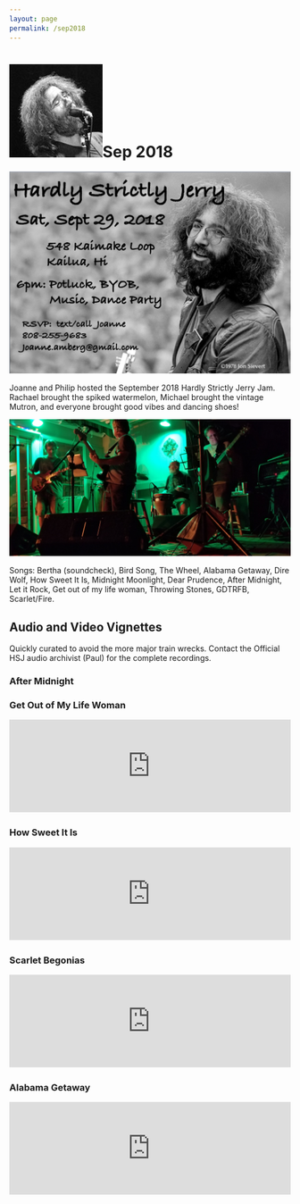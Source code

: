 ```yaml
---
layout: page
permalink: /sep2018
---
```

<h1><img class="ui avatar image" src="/images/jerryavatar.jpg">Sep 2018</h1>

<img class="ui centered fluid image" src="/invites/sep-2018.png">

Joanne and Philip hosted the September 2018 Hardly Strictly Jerry Jam. Rachael brought the spiked watermelon, Michael brought the vintage Mutron, and everyone brought good vibes and dancing shoes! 

<img class="ui centered fluid image" src="/images/hsj-sep-2018.jpg">


Songs: Bertha (soundcheck), Bird Song, The Wheel, Alabama Getaway, Dire Wolf, How Sweet It Is, Midnight Moonlight, Dear Prudence, After Midnight, Let it Rock, Get out of my life woman, Throwing Stones, GDTRFB, Scarlet/Fire.

## Audio and Video Vignettes

Quickly curated to avoid the more major train wrecks. Contact the Official HSJ audio archivist (Paul) for the complete recordings. 


### After Midnight

<div class="ui embed" data-source="youtube" data-id="c55qoZdB898"></div>

### Get Out of My Life Woman

<iframe width="100%" height="166" scrolling="no" frameborder="no" allow="autoplay" src="https://w.soundcloud.com/player/?url=https%3A//api.soundcloud.com/tracks/508015008&color=%23ff5500&auto_play=false&hide_related=false&show_comments=true&show_user=true&show_reposts=false&show_teaser=true"></iframe>

### How Sweet It Is

<iframe width="100%" height="166" scrolling="no" frameborder="no" allow="autoplay" src="https://w.soundcloud.com/player/?url=https%3A//api.soundcloud.com/tracks/508015452&color=%23ff5500&auto_play=false&hide_related=false&show_comments=true&show_user=true&show_reposts=false&show_teaser=true"></iframe>

### Scarlet Begonias

<iframe width="100%" height="166" scrolling="no" frameborder="no" allow="autoplay" src="https://w.soundcloud.com/player/?url=https%3A//api.soundcloud.com/tracks/508014444&color=%23ff5500&auto_play=false&hide_related=false&show_comments=true&show_user=true&show_reposts=false&show_teaser=true"></iframe>

### Alabama Getaway

<iframe width="100%" height="166" scrolling="no" frameborder="no" allow="autoplay" src="https://w.soundcloud.com/player/?url=https%3A//api.soundcloud.com/tracks/508016232&color=%23ff5500&auto_play=false&hide_related=false&show_comments=true&show_user=true&show_reposts=false&show_teaser=true"></iframe>


  
